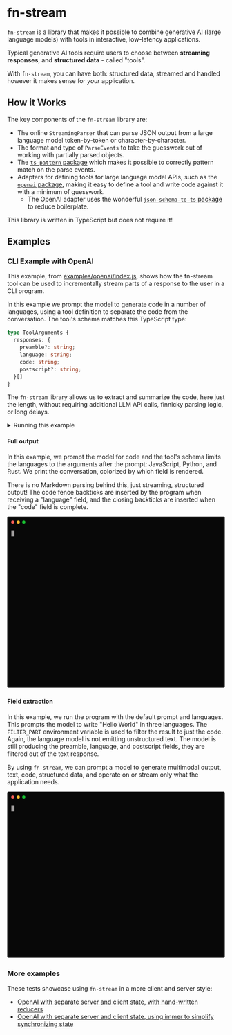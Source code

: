 # fn-stream

`fn-stream` is a library that makes it possible to combine generative AI (large language models) with tools in interactive, low-latency applications.

Typical generative AI tools require users to choose between **streaming responses**, and **structured data** - called "tools".

With `fn-stream`, you can have both: structured data, streamed and handled however it makes sense for _your_ application.

## How it Works

The key components of the `fn-stream` library are:

* The online `StreamingParser` that can parse JSON output from a large language model token-by-token or character-by-character.
* The format and type of `ParseEvents` to take the guesswork out of working with partially parsed objects.
* The [`ts-pattern` package](https://github.com/gvergnaud/ts-pattern) which makes it possible to correctly pattern match on the parse events.
* Adapters for defining tools for large language model APIs, such as the [`openai` package](https://www.npmjs.com/package/openai), making it easy to define a tool and write code against it with a minimum of guesswork.
  * The OpenAI adapter uses the wonderful [`json-schema-to-ts` package](https://github.com/ThomasAribart/json-schema-to-ts) to reduce boilerplate.

This library is written in TypeScript but does not require it!

## Examples

### CLI Example with OpenAI

This example, from [examples/openai/index.js](./examples/openai/index.js), shows how the fn-stream tool can be used to incrementally stream parts of a response to the user in a CLI program.

In this example we prompt the model to generate code in a number of languages, using a tool definition to separate the code from the conversation. The tool's schema matches this TypeScript type:

```typescript
type ToolArguments {
  responses: {
    preamble?: string;
    language: string;
    code: string;
    postscript?: string;
  }[]
}
```

The `fn-stream` library allows us to extract and summarize the code, here just the length, without requiring additional LLM API calls, finnicky parsing logic, or long delays.

<details>
<summary>Running this example
</summary>

1. Run `pnpm install` (see: [`pnpm`` installation](https://pnpm.io/installation)) in the root directory to install `fn-stream` in the workspace.

2. Set the OPENAI_API_KEY environment variable, you may need to [sign up for an OpenAI API account](https://platform.openai.com/signup):

3. In the `examples/openai` directory, run the example:

   ```bash
   node ./index.js
   ```

4. You should see output streaming after the call.

5. Try running with the `FILTER_PART` environment variable to filter the output to just one of the **preamble** (message before code), **language**, **code**, or **postscript** (message after code).

   ```bash
   FILTER_PART=code node ./index.js
   ```
</details>

#### Full output

In this example, we prompt the model for code and the tool's schema limits the languages to the arguments after the prompt: JavaScript, Python, and Rust. We print the conversation, colorized by which field is rendered.

There is no Markdown parsing behind this, just streaming, structured output! The code fence backticks are inserted by the program when receiving a "language" field, and the closing backticks are inserted when the "code" field is complete.

![A screen recording of the example. The program emits programs in Python, JavaScript, and Rust, and the text and code are rendered using different colors in the terminal.](examples/openai/demo.svg)

#### Field extraction

In this example, we run the program with the default prompt and languages. This prompts the model to write "Hello World" in three languages. The `FILTER_PART` environment variable is used to filter the result to just the code. Again, the language model is not emitting unstructured text. The model is still producing the preamble, language, and postscript fields, they are filtered out of the text response.

By using `fn-stream`, we can prompt a model to generate multimodal output, text, code, structured data, and operate on or stream only what the application needs.

![A screen recording of the example. The program emits *just* code, with no other content.](examples/openai/helloworld.svg)

### More examples

These tests showcase using `fn-stream` in a more client and server style:
* [OpenAI with separate server and client state, with hand-written reducers](./packages/fn-stream/examples/openai-reducer.spec.ts)
* [OpenAI with separate server and client state, using immer to simplify synchronizing state](./packages/fn-stream/examples/openai-immer.spec.ts)
